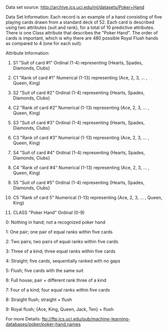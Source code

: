 Data set source: http://archive.ics.uci.edu/ml/datasets/Poker+Hand

Data Set Information:
Each record is an example of a hand consisting of five playing cards drawn from a standard deck of 52. Each card is described using two attributes (suit and rank), for a total of 10 predictive attributes. There is one Class attribute that describes the "Poker Hand". The order of cards is important, which is why there are 480 possible Royal Flush hands as compared to 4 (one for each suit).

Attribute Information:

1) S1 "Suit of card #1" 
Ordinal (1-4) representing {Hearts, Spades, Diamonds, Clubs} 

2) C1 "Rank of card #1" 
Numerical (1-13) representing (Ace, 2, 3, ... , Queen, King) 

3) S2 "Suit of card #2" 
Ordinal (1-4) representing {Hearts, Spades, Diamonds, Clubs} 

4) C2 "Rank of card #2" 
Numerical (1-13) representing (Ace, 2, 3, ... , Queen, King) 

5) S3 "Suit of card #3" 
Ordinal (1-4) representing {Hearts, Spades, Diamonds, Clubs} 

6) C3 "Rank of card #3" 
Numerical (1-13) representing (Ace, 2, 3, ... , Queen, King) 

7) S4 "Suit of card #4" 
Ordinal (1-4) representing {Hearts, Spades, Diamonds, Clubs} 

8) C4 "Rank of card #4" 
Numerical (1-13) representing (Ace, 2, 3, ... , Queen, King) 

9) S5 "Suit of card #5" 
Ordinal (1-4) representing {Hearts, Spades, Diamonds, Clubs} 

10) C5 "Rank of card 5" 
Numerical (1-13) representing (Ace, 2, 3, ... , Queen, King) 

11) CLASS "Poker Hand" 
Ordinal (0-9) 

0: Nothing in hand; not a recognized poker hand

1: One pair; one pair of equal ranks within five cards 

2: Two pairs; two pairs of equal ranks within five cards 

3: Three of a kind; three equal ranks within five cards 

4: Straight; five cards, sequentially ranked with no gaps 

5: Flush; five cards with the same suit 

6: Full house; pair + different rank three of a kind  

7: Four of a kind; four equal ranks within five cards 

8: Straight flush; straight + flush 

9: Royal flush; {Ace, King, Queen, Jack, Ten} + flush 

For more Details: ftp://ftp.ics.uci.edu/pub/machine-learning-databases/poker/poker-hand.names

